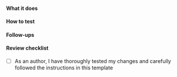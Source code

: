 <!--
Thank you for your Pull Request. Please provide a description and review
the requirements below.

Contributors guide: https://github.com/theia-ide/theia/blob/master/CONTRIBUTING.md

Note: Security vulnerabilities should not be disclosed on GitHub, through a PR or any
other means. See SECURITY.md at the root of this repository, to learn how to report
vulnerabilities.
-->

#### What it does

<!-- Include relevant issues and describe how they are addressed. -->

#### How to test

<!-- Explain how a reviewer can reproduce a bug, test new functionality or verify performance improvements. -->

#### Follow-ups

<!-- Please list potential follow-up work, including known issues, possible future work, identified technical debt, and potentially introduced technical debt. If the PR introduces technical debt, specify the reason why this is acceptable. Please create tickets and link them here. Please use the label "technical debt" for new issues when it applies. -->

#### Review checklist

- [ ] As an author, I have thoroughly tested my changes and carefully followed the instructions in this template

